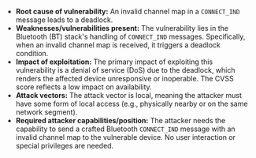 - **Root cause of vulnerability:** An invalid channel map in a `CONNECT_IND` message leads to a deadlock.
- **Weaknesses/vulnerabilities present:** The vulnerability lies in the Bluetooth (BT) stack's handling of `CONNECT_IND` messages. Specifically, when an invalid channel map is received, it triggers a deadlock condition.
- **Impact of exploitation:** The primary impact of exploiting this vulnerability is a denial of service (DoS) due to the deadlock, which renders the affected device unresponsive or inoperable. The CVSS score reflects a low impact on availability.
- **Attack vectors:** The attack vector is local, meaning the attacker must have some form of local access (e.g., physically nearby or on the same network segment).
- **Required attacker capabilities/position:** The attacker needs the capability to send a crafted Bluetooth `CONNECT_IND` message with an invalid channel map to the vulnerable device. No user interaction or special privileges are needed.